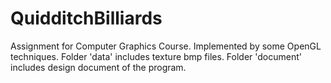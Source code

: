 # QuidditchBilliards
Assignment for Computer Graphics Course.
Implemented by some OpenGL techniques.
Folder 'data' includes texture bmp files.
Folder 'document' includes design document of the program.
